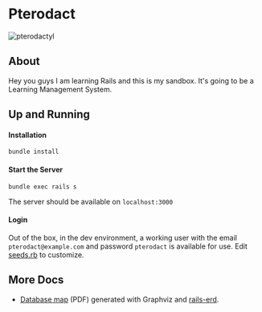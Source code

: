 # Pterodact

![pterodactyl](https://s-media-cache-ak0.pinimg.com/236x/2a/58/11/2a58117a3ba275cea352c3e6923b0e37.jpg)

## About
Hey you guys I am learning Rails and this is my sandbox. It's going to be a Learning Management System.

## Up and Running

#### Installation
```
bundle install
```

#### Start the Server
```
bundle exec rails s
```
The server should be available on `localhost:3000`

#### Login
Out of the box, in the dev environment, a working user with the email `pterodact@example.com` and password `pterodact` is available for use. Edit [seeds.rb](https://github.com/jmodjeska/pterodact/blob/master/db/seeds.rb#L30) to customize.

## More Docs
* [Database map](https://github.com/jmodjeska/pterodact/blob/master/doc/erd.pdf) (PDF) generated with Graphviz and [rails-erd](https://github.com/voormedia/rails-erd).
